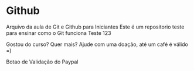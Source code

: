 # Github

Arquivo da aula de Git e Github para Iniciantes
Este é um repositorio teste para ensinar como o Git funciona
Teste 123

Gostou do curso? Quer mais? Ajude com uma doação, até um café é válido =)

Botao de Validação do Paypal
